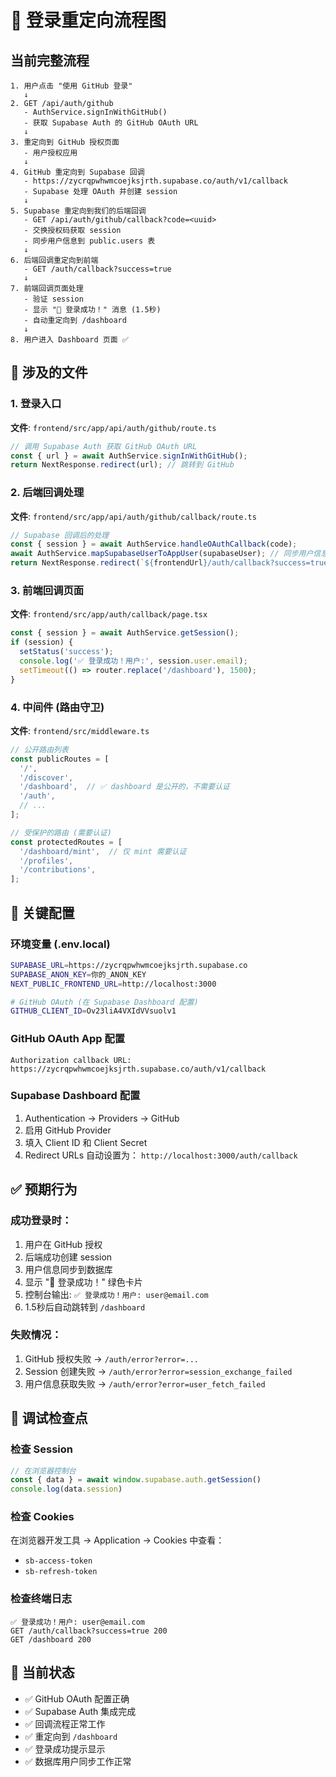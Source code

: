 # 🔄 登录重定向流程图

## 当前完整流程

```
1. 用户点击 "使用 GitHub 登录"
   ↓
2. GET /api/auth/github
   - AuthService.signInWithGitHub()
   - 获取 Supabase Auth 的 GitHub OAuth URL
   ↓
3. 重定向到 GitHub 授权页面
   - 用户授权应用
   ↓
4. GitHub 重定向到 Supabase 回调
   - https://zycrqpwhwmcoejksjrth.supabase.co/auth/v1/callback
   - Supabase 处理 OAuth 并创建 session
   ↓
5. Supabase 重定向到我们的后端回调
   - GET /api/auth/github/callback?code=<uuid>
   - 交换授权码获取 session
   - 同步用户信息到 public.users 表
   ↓
6. 后端回调重定向到前端
   - GET /auth/callback?success=true
   ↓
7. 前端回调页面处理
   - 验证 session
   - 显示 "🎉 登录成功！" 消息 (1.5秒)
   - 自动重定向到 /dashboard
   ↓
8. 用户进入 Dashboard 页面 ✅
```

## 📁 涉及的文件

### 1. 登录入口
**文件**: `frontend/src/app/api/auth/github/route.ts`
```typescript
// 调用 Supabase Auth 获取 GitHub OAuth URL
const { url } = await AuthService.signInWithGitHub();
return NextResponse.redirect(url); // 跳转到 GitHub
```

### 2. 后端回调处理
**文件**: `frontend/src/app/api/auth/github/callback/route.ts`
```typescript
// Supabase 回调后的处理
const { session } = await AuthService.handleOAuthCallback(code);
await AuthService.mapSupabaseUserToAppUser(supabaseUser); // 同步用户信息
return NextResponse.redirect(`${frontendUrl}/auth/callback?success=true`);
```

### 3. 前端回调页面
**文件**: `frontend/src/app/auth/callback/page.tsx`
```typescript
const { session } = await AuthService.getSession();
if (session) {
  setStatus('success');
  console.log('✅ 登录成功！用户:', session.user.email);
  setTimeout(() => router.replace('/dashboard'), 1500);
}
```

### 4. 中间件 (路由守卫)
**文件**: `frontend/src/middleware.ts`
```typescript
// 公开路由列表
const publicRoutes = [
  '/',
  '/discover',
  '/dashboard',  // ✅ dashboard 是公开的，不需要认证
  '/auth',
  // ...
];

// 受保护的路由 (需要认证)
const protectedRoutes = [
  '/dashboard/mint',  // 仅 mint 需要认证
  '/profiles',
  '/contributions',
];
```

## 🔑 关键配置

### 环境变量 (.env.local)
```bash
SUPABASE_URL=https://zycrqpwhwmcoejksjrth.supabase.co
SUPABASE_ANON_KEY=你的_ANON_KEY
NEXT_PUBLIC_FRONTEND_URL=http://localhost:3000

# GitHub OAuth (在 Supabase Dashboard 配置)
GITHUB_CLIENT_ID=Ov23liA4VXIdVVsuolv1
```

### GitHub OAuth App 配置
```
Authorization callback URL:
https://zycrqpwhwmcoejksjrth.supabase.co/auth/v1/callback
```

### Supabase Dashboard 配置
1. Authentication → Providers → GitHub
2. 启用 GitHub Provider
3. 填入 Client ID 和 Client Secret
4. Redirect URLs 自动设置为：
   `http://localhost:3000/auth/callback`

## ✅ 预期行为

### 成功登录时：
1. 用户在 GitHub 授权
2. 后端成功创建 session
3. 用户信息同步到数据库
4. 显示 "🎉 登录成功！" 绿色卡片
5. 控制台输出: `✅ 登录成功！用户: user@email.com`
6. 1.5秒后自动跳转到 `/dashboard`

### 失败情况：
1. GitHub 授权失败 → `/auth/error?error=...`
2. Session 创建失败 → `/auth/error?error=session_exchange_failed`
3. 用户信息获取失败 → `/auth/error?error=user_fetch_failed`

## 🐛 调试检查点

### 检查 Session
```javascript
// 在浏览器控制台
const { data } = await window.supabase.auth.getSession()
console.log(data.session)
```

### 检查 Cookies
在浏览器开发工具 → Application → Cookies 中查看：
- `sb-access-token`
- `sb-refresh-token`

### 检查终端日志
```
✅ 登录成功！用户: user@email.com
GET /auth/callback?success=true 200
GET /dashboard 200
```

## 🎯 当前状态

- ✅ GitHub OAuth 配置正确
- ✅ Supabase Auth 集成完成
- ✅ 回调流程正常工作
- ✅ 重定向到 `/dashboard`
- ✅ 登录成功提示显示
- ✅ 数据库用户同步工作正常

